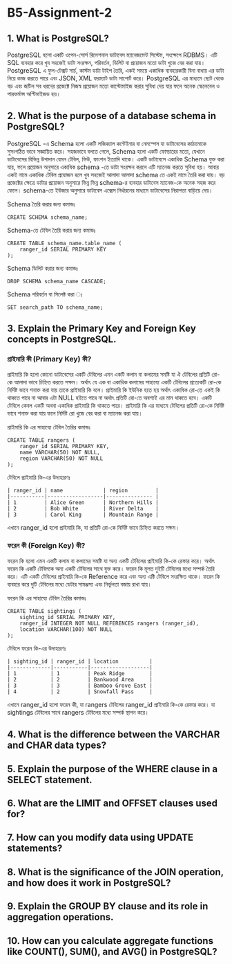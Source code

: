 # B5-Assignment-2

## 1. What is PostgreSQL?
PostgreSQL হলো একটি ওপেন-সোর্স রিলেশনাল ডাটাবেস ম্যানেজমেন্ট সিস্টেম, সংক্ষেপে RDBMS। এটি SQL ব্যবহার করে খুব সহজেই ডাটা সংরক্ষন, পরিবর্তন, ডিলিট বা প্রয়োজন মতো ডাটা খুজে বের করা যায়। PostgreSQL এ ফুল-টেক্সট সার্চ, কাস্টম ডাটা টাইপ তৈরি, একই সময়ে একাধিক ব্যবহারকারী বিনা বাধায় এর ডাটা নিয়ে কাজ করতে পারে এবং JSON, XML ফরম্যাট ডাটা সাপোর্ট করে। PostgreSQL এর মাধ্যমে ছোট থেকে বড় এবং জটিল সব ধরনের প্রজেক্টে নিজস্ব প্রয়োজন মতো কাস্টোমাইজ করার সুবিধা দেয় যার ফলে অনেক স্কেলেবেল ও পারফর্মান্স অপ্টিমাইজড হয়।

## 2. What is the purpose of a database schema in PostgreSQL?
PostgreSQL -এ Schema হলো একটি লজিক্যাল কন্টেইনার বা নেমস্পেস যা ডাটাবেসের কাঠামোকে সুসংগঠিত ভাবে সজ্ঞায়িত করে। সহজভাবে বলতে গেলে, Schema হলো একটি ফোল্ডারের মতো, যেখানে ডাটাবেসের বিভিন্ন উপাদান যেমন টেবিল, ভিউ, ফাংশন ইত্যাদি থাকে। একটি ডাটাবেসে একাধিক Schema যুক্ত করা যায়, ফলে প্রয়োজন অনুসারে একাধিক schema -তে ডাটা সংরক্ষন করলে এটি ম্যানেজ করতে সুবিধা হয়। আবার একই নামে একাধিক টেবিল প্রয়োজন হলে খুব সহজেই আলাদা আলাদা schema তে একই নামে তৈরি করা যায়। বড় প্রজেক্টের ক্ষেত্রে ডাটার প্রয়োজন অনুসারে ভিন্ন ভিন্ন schema-র ব্যবহার ডাটাবেস ম্যানেজ-কে অনেক সহজ করে ফেলে। schema-তে ইউজার অনুসারে ডাটাবেস এক্সেস নির্ধারনের মাধ্যমে ডাটাবেসের নিরাপত্তা বাড়িয়ে দেয়।

Schema তৈরি করার জন্য কমান্ডঃ
```
CREATE SCHEMA schema_name;
```
Schema-তে টেবিল তৈরি করার জন্য কমান্ডঃ
```
CREATE TABLE schema_name.table_name (
    ranger_id SERIAL PRIMARY KEY
);
```
Schema ডিলিট করার জন্য কমান্ডঃ
```
DROP SCHEMA schema_name CASCADE;
```

Schema পরিবর্তন বা সিলেক্ট করা ঃ
```
SET search_path TO schema_name;
```

## 3. Explain the Primary Key and Foreign Key concepts in PostgreSQL.
### প্রাইমারি কী (Primary Key) কী?
প্রাইমারি কি হলো কোনো ডাটাবেসের একটি টেবিলের এমন একটি কলাম বা কলামের সমষ্টি যা ঐ টেবিলের প্রতিটি রো-কে আলাদা ভাবে চিহ্নিত করতে সক্ষম। অর্থাৎ যে এক বা একাধিক কলামের সাহায্যে একটি টেবিলের প্রত্যেকটি রো-কে নির্দিষ্ট ভাবে শনাক্ত করা যায় তাকে প্রাইমারি কি বলে। প্রাইমারি কি ইউনিক হতে হয় অর্থাৎ একাধিক রো-তে একই কি থাকতে পারে না আবার এটা NULL হইতে পারে না অর্থাৎ প্রতিটি রো-তে অবশ্যই এর মান থাকতে হবে। একটি টেবিলে কেবল একটি অথবা একাধিক প্রাইমারি কি থাকতে পারে। প্রাইমারি কি এর মাধ্যমে টেবিলের প্রতিটি রো-কে নির্দিষ্ট ভাবে শনাক্ত করা যায় ফলে নির্দিষ্ট রো খুজে বের করা বা ম্যানেজ করা যায়।


প্রাইমারি কি এর সাহায্যে টেবিল তৈরির কমান্ডঃ
```
CREATE TABLE rangers (
    ranger_id SERIAL PRIMARY KEY,
    name VARCHAR(50) NOT NULL,
    region VARCHAR(50) NOT NULL
);
```

টেবিলে প্রাইমারি কি-এর উদাহারণঃ
```
| ranger_id | name             | region         |
|-----------|------------------|--------------- |
| 1         | Alice Green      | Northern Hills |
| 2         | Bob White        | River Delta    |
| 3         | Carol King       | Mountain Range |
```
এখানে ranger_id হলো প্রাইমারি কি, যা প্রতিটি রো-কে নির্দিষ্ট ভাবে চিহ্নিত করতে সক্ষম।

### ফরেন কী (Foreign Key) কী?
ফরেন কি হলো এমন একটি কলাম বা কলামের সমষ্টি যা অন্য একটি টেবিলের প্রাইমারি কি-কে রেফার করে। অর্থাৎ ফরেন কি একটি টেবিলকে অন্য একটি টেবিলের সাথে যুক্ত করে। ফরেন কি মূলত দুইটি টেবিলের মধ্যে সম্পর্ক তৈরি করে। এটি একটি টেবিলের প্রাইমারি কি-কে Reference করে এবং অন্য এক্টি টেবিলে সংরক্ষিত থাকে। ফরেন কি ব্যবহার করে দুটি টেবিলের মধ্যে ডেটার সামঞ্জস্য এবং নির্ভুলতা বজায় রাখা যায়।

ফরেন কি এর সাহায্যে টেবিল তৈরির কমান্ডঃ
```
CREATE TABLE sightings (
    sighting_id SERIAL PRIMARY KEY,
    ranger_id INTEGER NOT NULL REFERENCES rangers (ranger_id),
    location VARCHAR(100) NOT NULL
);
```
টেবিলে ফরেন কি-এর উদাহারণঃ
```
| sighting_id | ranger_id | location          |
|-------------|-----------|-------------------|
| 1           | 1         | Peak Ridge        |
| 2           | 2         | Bankwood Area     |
| 3           | 3         | Bamboo Grove East |
| 4           | 2         | Snowfall Pass     |
```
এখানে ranger_id হলো ফরেন কী, যা rangers টেবিলের ranger_id প্রাইমারি কি-কে রেফার করে। যা sightings টেবিলের সাথে rangers টেবিলের মধ্যে সম্পর্ক স্থাপন করে।


## 4. What is the difference between the VARCHAR and CHAR data types?
## 5. Explain the purpose of the WHERE clause in a SELECT statement.
## 6. What are the LIMIT and OFFSET clauses used for?
## 7. How can you modify data using UPDATE statements?
## 8. What is the significance of the JOIN operation, and how does it work in PostgreSQL?
## 9. Explain the GROUP BY clause and its role in aggregation operations.
## 10. How can you calculate aggregate functions like COUNT(), SUM(), and AVG() in PostgreSQL?
